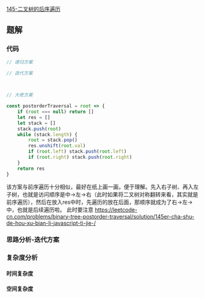 [145-二叉树的后序遍历](https://leetcode-cn.com/problems/binary-tree-postorder-traversal/)

## 题解

### 代码
```js
// 递归方案

```
```js
// 迭代方案

    
```

```js
// 大佬方案

const postorderTraversal = root => {
    if (root === null) return []
    let res = []
    let stack = []
    stack.push(root)
    while (stack.length) {
        root = stack.pop()
        res.unshift(root.val)
        if (root.left) stack.push(root.left)
        if (root.right) stack.push(root.right)
    }
    return res
}
```
该方案与前序遍历十分相似，最好在纸上画一画，便于理解。先入右子树、再入左子树，也就是访问顺序是中->左->右（此时如果将二叉树对称翻转来看，其实就是前序遍历），然后在放入res中时，先遍历的放在后面，那顺序就成为了右->左->中，也就是后续遍历啦。
此时要注意
https://leetcode-cn.com/problems/binary-tree-postorder-traversal/solution/145er-cha-shu-de-hou-xu-bian-li-javascript-ti-jie-/


### 思路分析-迭代方案

### 复杂度分析
#### 时间复杂度
#### 空间复杂度